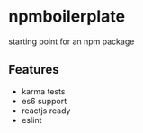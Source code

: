 # npmboilerplate
starting point for an npm package

## Features
- karma tests
- es6 support
- reactjs ready
- eslint
